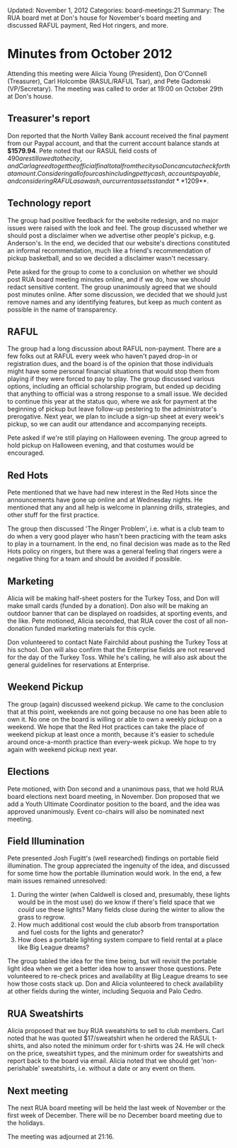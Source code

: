 Updated: November 1, 2012
Categories: board-meetings:21
Summary: The RUA board met at Don's house for November's board meeting and discussed RAFUL payment, Red Hot ringers, and more.

# Minutes from October 2012

Attending this meeting were Alicia Young (President), Don O'Connell (Treasurer), Carl Holcombe (RASUL/RAFUL Tsar), and Pete Gadomski (VP/Secretary).
The meeting was called to order at 19:00 on October 29th at Don's house.


## Treasurer's report

Don reported that the North Valley Bank account received the final payment from our Paypal account, and that the current account balance stands at **$1579.94**.
Pete noted that our RASUL field costs of $490 are still owed to the city, and Carl agreed to get the official final total from the city so Don can cut a check for that amount.
Considering all of our cash including petty cash, accounts payable, and considering RAFUL as a wash, our current assets stand at **$1209**.


## Technology report

The group had positive feedback for the website redesign, and no major issues were raised with the look and feel.
The group discussed whether we should post a disclaimer when we advertise other people's pickup, e.g. Anderson's.
In the end, we decided that our website's directions constituted an informal recommendation, much like a friend's recommendation of pickup basketball, and so we decided a disclaimer wasn't necessary.

Pete asked for the group to come to a conclusion on whether we should post RUA board meeting minutes online, and if we do, how we should redact sensitive content.
The group unanimously agreed that we should post minutes online.
After some discussion, we decided that we should just remove names and any identifying features, but keep as much content as possible in the name of transparency.


## RAFUL

The group had a long discussion about RAFUL non-payment.
There are a few folks out at RAFUL every week who haven't payed drop-in or registration dues, and the board is of the opinion that those individuals might have some personal financial situations that would stop them from playing if they were forced to pay to play.
The group discussed various options, including an official scholarship program, but ended up deciding that anything to official was a strong response to a small issue.
We decided to continue this year at the status quo, where we ask for payment at the beginning of pickup but leave follow-up pestering to the administrator's prerogative.
Next year, we plan to include a sign-up sheet at every week's pickup, so we can audit our attendance and accompanying receipts.

Pete asked if we're still playing on Halloween evening.
The group agreed to hold pickup on Halloween evening, and that costumes would be encouraged.


## Red Hots

Pete mentioned that we have had new interest in the Red Hots since the announcements have gone up online and at Wednesday nights.
He mentioned that any and all help is welcome in planning drills, strategies, and other stuff for the first practice.

The group then discussed 'The Ringer Problem', i.e. what is a club team to do when a very good player who hasn't been practicing with the team asks to play in a tournament.
In the end, no final decision was made as to the Red Hots policy on ringers, but there was a general feeling that ringers were a negative thing for a team and should be avoided if possible.


## Marketing

Alicia will be making half-sheet posters for the Turkey Toss, and Don will make small cards (funded by a donation).
Don also will be making an outdoor banner that can be displayed on roadsides, at sporting events, and the like.
Pete motioned, Alicia seconded, that RUA cover the cost of all non-donation funded marketing materials for this cycle.

Don volunteered to contact Nate Fairchild about pushing the Turkey Toss at his school.
Don will also confirm that the Enterprise fields are not reserved for the day of the Turkey Toss.
While he's calling, he will also ask about the general guidelines for reservations at Enterprise.


## Weekend Pickup

The group (again) discussed weekend pickup.
We came to the conclusion that at this point, weekends are not going because no one has been able to own it.
No one on the board is willing or able to own a weekly pickup on a weekend.
We hope that the Red Hot practices can take the place of weekend pickup at least once a month, because it's easier to schedule around once-a-month practice than every-week pickup.
We hope to try again with weekend pickup next year.


## Elections

Pete motioned, with Don second and a unanimous pass, that we hold RUA board elections next board meeting, in November.
Don proposed that we add a Youth Ultimate Coordinator position to the board, and the idea was approved unanimously.
Event co-chairs will also be nominated next meeting.


## Field Illumination

Pete presented Josh Fugitt's (well researched) findings on portable field illumination.
The group appreciated the ingenuity of the idea, and discussed for some time how the portable illumination would work.
In the end, a few main issues remained unresolved:

1. During the winter (when Caldwell is closed and, presumably, these lights would be in the most use) do we know if there's field space that we *could* use these lights? Many fields close during the winter to allow the grass to regrow.
2. How much additional cost would the club absorb from transportation and fuel costs for the lights and generator?
3. How does a portable lighting system compare to field rental at a place like Big League dreams?

The group tabled the idea for the time being, but will revisit the portable light idea when we get a better idea how to answer those questions.
Pete volunteered to re-check prices and availability at Big League dreams to see how those costs stack up.
Don and Alicia volunteered to check availability at other fields during the winter, including Sequoia and Palo Cedro.


## RUA Sweatshirts

Alicia proposed that we buy RUA sweatshirts to sell to club members.
Carl noted that he was quoted $17/sweatshirt when he ordered the RASUL t-shirts, and also noted the minimum order for t-shirts was 24.
He will check on the price, sweatshirt types, and the minimum order for sweatshirts and report back to the board via email.
Alicia noted that we should get 'non-perishable' sweatshirts, i.e. without a date or any event on them.


## Next meeting

The next RUA board meeting will be held the last week of November or the first week of December.
There will be no December board meeting due to the holidays.


The meeting was adjourned at 21:16.
